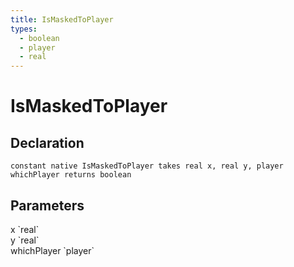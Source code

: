 ```yaml
---
title: IsMaskedToPlayer
types:
  - boolean
  - player
  - real
---
```


# IsMaskedToPlayer

## Declaration

```
constant native IsMaskedToPlayer takes real x, real y, player whichPlayer returns boolean
```

## Parameters
<dl>
  <dt>x `real`</dt>
  <dd></dd>

  <dt>y `real`</dt>
  <dd></dd>

  <dt>whichPlayer `player`</dt>
  <dd></dd>
</dl>